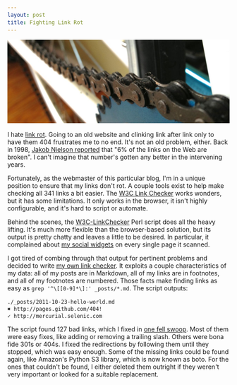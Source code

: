 ```yaml
---
layout: post
title: Fighting Link Rot
---
```


![Grimy chain][1]

I hate [link rot][2]. Going to an old website and clinking link after
link only to have them 404 frustrates me to no end. It's not an old
problem, either. Back in 1998, [Jakob Nielson reported][3] that "6%
of the links on the Web are broken". I can't imagine that number's
gotten any better in the intervening years.

Fortunately, as the webmaster of this particular blog, I'm in a
unique position to ensure that my links don't rot. A couple tools
exist to help make checking all 341 links a bit easier. The [W3C
Link Checker][4] works wonders, but it has some limitations. It only
works in the browser, it isn't highly configurable, and it's hard
to script or automate.

Behind the scenes, the [W3C-LinkChecker][5] Perl script does all the
heavy lifting. It's much more flexible than the browser-based
solution, but its output is pretty chatty and leaves a little to
be desired. In particular, it complained about [my social widgets][6]
on every single page it scanned.

I got tired of combing through that output for pertinent problems
and decided to write [my own link checker][7]. It exploits a couple
characteristics of my data: all of my posts are in Markdown, all
of my links are in footnotes, and all of my footnotes are numbered.
Those facts make finding links as easy as `grep '^\[[0-9]*\]:'
_posts/*.md`. The script outputs:

<div class="highlight">
    <pre><code>./_posts/2011-10-23-hello-world.md
<span class="gr">✖ http://pages.github.com/404!</span>
<span class="gi">✓ http://mercurial.selenic.com</span></code></pre>
</div>

The script found 127 bad links, which I fixed in [one fell swoop][8].
Most of them were easy fixes, like adding or removing a trailing
slash. Others were bona fide 301s or 404s. I fixed the redirections
by following them until they stopped, which was easy enough. Some
of the missing links could be found again, like Amazon's Python S3
library, which is now known as boto. For the ones that couldn't be
found, I either deleted them outright if they weren't very important
or looked for a suitable replacement.

[1]: /static/images/2013-03-05-grimy-chain.jpg
[2]: http://en.wikipedia.org/wiki/Link_rot
[3]: http://www.nngroup.com/articles/fighting-linkrot/
[4]: http://validator.w3.org/checklink
[5]: http://search.cpan.org/dist/W3C-LinkChecker/
[6]: /2012/05/31/better-social-widget-lazy-loading/
[7]: https://gist.github.com/tfausak/5096655
[8]: https://github.com/tfausak/tfausak.github.com/commit/4f5bfc7
